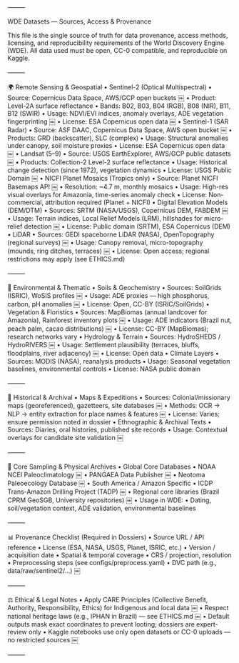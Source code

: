 
⸻

WDE Datasets — Sources, Access & Provenance

This file is the single source of truth for data provenance, access methods, licensing, and reproducibility requirements of the World Discovery Engine (WDE).
All data used must be open, CC-0 compatible, and reproducible on Kaggle.

⸻

🌍 Remote Sensing & Geospatial
	•	Sentinel-2 (Optical Multispectral)
	•	Source: Copernicus Data Space, AWS/GCP open buckets ￼
	•	Product: Level-2A surface reflectance
	•	Bands: B02, B03, B04 (RGB), B08 (NIR), B11, B12 (SWIR)
	•	Usage: NDVI/EVI indices, anomaly overlays, ADE vegetation fingerprinting ￼
	•	License: ESA Copernicus open data ￼
	•	Sentinel-1 (SAR Radar)
	•	Source: ASF DAAC, Copernicus Data Space, AWS open bucket ￼
	•	Products: GRD (backscatter), SLC (complex)
	•	Usage: Structural anomalies under canopy, soil moisture proxies
	•	License: ESA Copernicus open data ￼
	•	Landsat (5–9)
	•	Source: USGS EarthExplorer, AWS/GCP public datasets ￼
	•	Products: Collection-2 Level-2 surface reflectance
	•	Usage: Historical change detection (since 1972), vegetation dynamics
	•	License: USGS Public Domain ￼
	•	NICFI Planet Mosaics (Tropics only)
	•	Source: Planet NICFI Basemaps API ￼
	•	Resolution: ~4.7 m, monthly mosaics
	•	Usage: High-res visual overlays for Amazonia, time-series anomaly check
	•	License: Non-commercial, attribution required (Planet + NICFI)
	•	Digital Elevation Models (DEM/DTM)
	•	Sources: SRTM (NASA/USGS), Copernicus DEM, FABDEM ￼
	•	Usage: Terrain indices, Local Relief Models (LRM), hillshades for micro-relief detection ￼
	•	License: Public domain (SRTM), ESA Copernicus (DEM)
	•	LiDAR
	•	Sources: GEDI spaceborne LiDAR (NASA), OpenTopography (regional surveys) ￼
	•	Usage: Canopy removal, micro-topography (mounds, ring ditches, terraces) ￼
	•	License: Open access; regional restrictions may apply (see ETHICS.md)

⸻

🌱 Environmental & Thematic
	•	Soils & Geochemistry
	•	Sources: SoilGrids (ISRIC), WoSIS profiles ￼
	•	Usage: ADE proxies — high phosphorus, carbon, pH anomalies ￼
	•	License: Open, CC-BY (ISRIC/SoilGrids)
	•	Vegetation & Floristics
	•	Sources: MapBiomas (annual landcover for Amazonia), Rainforest inventory plots ￼
	•	Usage: ADE indicators (Brazil nut, peach palm, cacao distributions) ￼
	•	License: CC-BY (MapBiomas); research networks vary
	•	Hydrology & Terrain
	•	Sources: HydroSHEDS / HydroRIVERS ￼
	•	Usage: Settlement plausibility (terraces, bluffs, floodplains, river adjacency) ￼
	•	License: Open data
	•	Climate Layers
	•	Sources: MODIS (NASA), reanalysis products
	•	Usage: Seasonal vegetation baselines, environmental controls
	•	License: NASA public domain

⸻

📜 Historical & Archival
	•	Maps & Expeditions
	•	Sources: Colonial/missionary maps (georeferenced), gazetteers, site databases ￼
	•	Methods: OCR → NLP → entity extraction for place names & features ￼
	•	License: Varies; ensure permission noted in dossier
	•	Ethnographic & Archival Texts
	•	Sources: Diaries, oral histories, published site records
	•	Usage: Contextual overlays for candidate site validation ￼

⸻

🧪 Core Sampling & Physical Archives
	•	Global Core Databases
	•	NOAA NCEI Paleoclimatology ￼
	•	PANGAEA Data Publisher ￼
	•	Neotoma Paleoecology Database ￼
	•	South America / Amazon Specific
	•	ICDP Trans-Amazon Drilling Project (TADP) ￼
	•	Regional core libraries (Brazil CPRM GeoSGB, University repositories) ￼
	•	Usage in WDE:
	•	Dating, soil/vegetation context, ADE validation, environmental baselines

⸻

📊 Provenance Checklist (Required in Dossiers)
	•	Source URL / API reference
	•	License (ESA, NASA, USGS, Planet, ISRIC, etc.)
	•	Version / acquisition date
	•	Spatial & temporal coverage
	•	CRS / projection, resolution
	•	Preprocessing steps (see configs/preprocess.yaml)
	•	DVC path (e.g., data/raw/sentinel2/...) ￼

⸻

⚖️ Ethical & Legal Notes
	•	Apply CARE Principles (Collective Benefit, Authority, Responsibility, Ethics) for Indigenous and local data ￼
	•	Respect national heritage laws (e.g., IPHAN in Brazil) — see ETHICS.md ￼
	•	Default outputs mask exact coordinates to prevent looting; dossiers are expert-review only
	•	Kaggle notebooks use only open datasets or CC-0 uploads — no restricted sources ￼

⸻